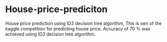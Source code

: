 # House-price-prediciton
House price prediction using ID3 decision tree algorithm,
This is oen of the kaggle competition for predicting house price.
Accuracy of 70 % was achieved using ID3 decision tree algorithm.
